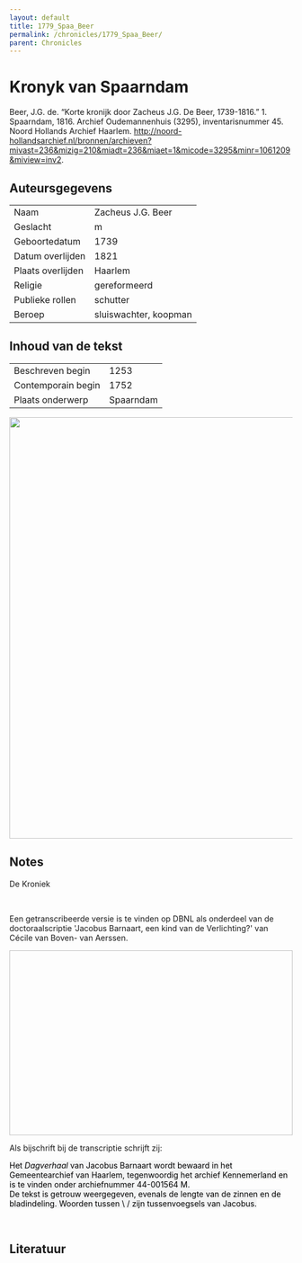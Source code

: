 ```yaml
---
layout: default
title: 1779_Spaa_Beer
permalink: /chronicles/1779_Spaa_Beer/
parent: Chronicles
--- 
```



# Kronyk van Spaarndam 

Beer, J.G. de. “Korte kronijk door Zacheus J.G. De Beer, 1739-1816.” 1. Spaarndam, 1816. Archief Oudemannenhuis (3295), inventarisnummer 45. Noord Hollands Archief Haarlem. http://noord-hollandsarchief.nl/bronnen/archieven?mivast=236&mizig=210&miadt=236&miaet=1&micode=3295&minr=1061209&miview=inv2. 

## Auteursgegevens 

| | | 
| --------------- | --------------- | 
| Naam | Zacheus J.G. Beer | 
| Geslacht | m | 
 | Geboortedatum | 1739 | 
| Datum overlijden | 1821 | 
| Plaats overlijden | Haarlem | 
| Religie | gereformeerd | 
| Publieke rollen | schutter | 
| Beroep | sluiswachter, koopman | 

## Inhoud van de tekst 

| | | 
| --------------- | --------------- | 
| Beschreven begin | 1253 | 
| Contemporain begin | 1752 | 
| Plaats onderwerp | Spaarndam | 

[<img src="..\..\barplots_chronicles\1779_Spaa_Beer.jpg" width="750"/>](..\..\barplots_chronicles\1779_Spaa_Beer.jpg) 

## Notes 

<div data-schema-version="8"><p>De Kroniek</p>
<p>&nbsp;</p>
<p>Een getranscribeerde versie is te vinden op DBNL als onderdeel van de doctoraalscriptie 'Jacobus Barnaart, een kind van de Verlichting?' van Cécile van Boven- van Aerssen.</p>
<p><img alt="" data-attachment-key="XMKBAG3I" width="606" height="329"></p>
<p>Als bijschrift bij de transcriptie schrijft zij:</p>
<p><span style="color: #000000"><span style="background-color: #f3f4f5">Het&nbsp;</span></span><em><span style="color: #000000"><span style="background-color: #f3f4f5">Dagverhaal</span></span></em><span style="color: #000000"><span style="background-color: #f3f4f5">&nbsp;van Jacobus Barnaart wordt bewaard in het Gemeentearchief van Haarlem, tegenwoordig het archief Kennemerland en is te vinden onder archiefnummer 44-001564 M.<br>De tekst is getrouw weergegeven, evenals de lengte van de zinnen en de bladindeling. Woorden tussen \ / zijn tussenvoegsels van Jacobus.</span></span></p>
<p>&nbsp;</p>
</div> 

## Literatuur 

